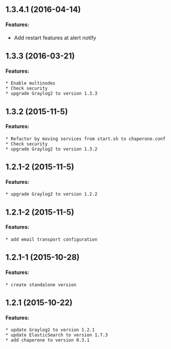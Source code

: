 ## 1.3.4.1 (2016-04-14)

#### Features:
   * Add restart features at alert notify

## 1.3.3 (2016-03-21)

#### Features:
    * Enable multinodes
    * Check security
    * upgrade Graylog2 to version 1.3.3
    

## 1.3.2 (2015-11-5)

#### Features:
    * Refactor by moving services from start.sh to chaperone.conf
    * Check security
    * upgrade Graylog2 to version 1.3.2


## 1.2.1-2 (2015-11-5)

#### Features:
    * upgrade Graylog2 to version 1.2.2

## 1.2.1-2 (2015-11-5)

#### Features:
    * add email transport configuration

## 1.2.1-1 (2015-10-28)

#### Features:
    * create standalone version

## 1.2.1 (2015-10-22)

#### Features:
    * update Graylog2 to version 1.2.1
    * update ElasticSearch to version 1.7.3
    * add chaperone to version 0.3.1
